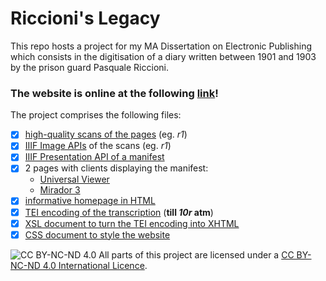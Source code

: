 # Riccioni's Legacy

This repo hosts a project for my MA Dissertation on Electronic Publishing which consists in the digitisation of a diary written between 1901 and 1903 by the prison guard Pasquale Riccioni.  

### The website is online at the following [link](https://dariobaldini98.github.io/tesi_db/tesi_db_homepage.html)!  

The project comprises the following files:  

- [x] [high-quality scans of the pages](https://iiif.archivelab.org/iiif/tesi_db_1r/full/full/0/default.jpg) (eg. *r1*)  
- [x] [IIIF Image APIs](https://iiif.archivelab.org/iiif/tesi_db_1r/info.json) of the scans (eg. *r1*)  
- [x] [IIIF Presentation API of a manifest](/tesi_db_manifest.json)  
- [x] 2 pages with clients displaying the manifest:  
  - [Universal Viewer](/tesi_db_uv.html)  
  - [Mirador 3](/tesi_db_mira.html)  
- [x] [informative homepage in HTML](/tesi_db_homepage.html)  
- [x] [TEI encoding of the transcription](/tesi_db_text.xml) (**till *10r* atm**)  
- [x] [XSL document to turn the TEI encoding into XHTML](/tesi_db_transfo.xsl)  
- [x] [CSS document to style the website](/tesi_db_style.css)  

![CC BY-NC-ND 4.0](https://i.creativecommons.org/l/by-nc-nd/4.0/88x31.png) All parts of this project are licensed under a [CC BY-NC-ND 4.0 International Licence](https://creativecommons.org/licenses/by-nc-nd/4.0/deed.en).
